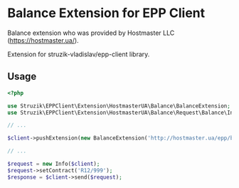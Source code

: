 # Balance Extension for EPP Client

Balance extension who was provided by Hostmaster LLC (https://hostmaster.ua/).

Extension for struzik-vladislav/epp-client library.

## Usage
```php
<?php

use Struzik\EPPClient\Extension\HostmasterUA\Balance\BalanceExtension;
use Struzik\EPPClient\Extension\HostmasterUA\Balance\Request\Balance\Info;

// ...

$client->pushExtension(new BalanceExtension('http://hostmaster.ua/epp/balance-1.0', $logger));

// ...

$request = new Info($client);
$request->setContract('R12/999');
$response = $client->send($request);
```
